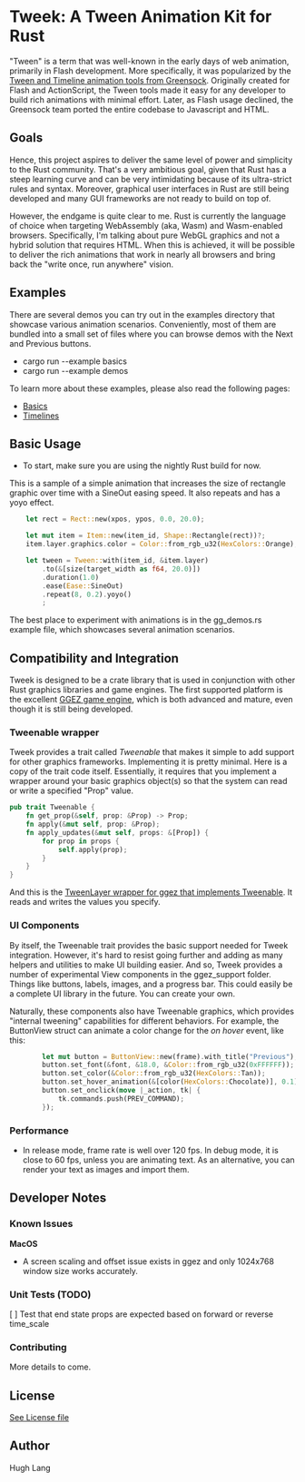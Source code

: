 # Tweek: A Tween Animation Kit for Rust

"Tween" is a term that was well-known in the early days of web animation, primarily in Flash development. More specifically, it was popularized by the [Tween and Timeline animation tools from Greensock](https://greensock.com/docs). Originally created for Flash and ActionScript, the Tween tools made it easy for any developer to build rich animations with minimal effort. Later, as Flash usage declined, the Greensock team ported the entire codebase to Javascript and HTML.


## Goals

Hence, this project aspires to deliver the same level of power and simplicity to the Rust community. That's a very ambitious goal, given that Rust has a steep learning curve and can be very intimidating because of its ultra-strict rules and syntax. Moreover, graphical user interfaces in Rust are still being developed and many GUI frameworks are not ready to build on top of.

However, the endgame is quite clear to me. Rust is currently the language of choice when targeting WebAssembly (aka, Wasm) and Wasm-enabled browsers. Specifically, I'm talking about pure WebGL graphics and not a hybrid solution that requires HTML. When this is achieved, it will be possible to deliver the rich animations that work in nearly all browsers and bring back the "write once, run anywhere" vision.

## Examples
There are several demos you can try out in the examples directory that showcase various animation scenarios. Conveniently, most of them are bundled into a small set of files where you can browse demos with the Next and Previous buttons. 

* cargo run --example basics
* cargo run --example demos

To learn more about these examples, please also read the following pages:

* [Basics](docs/1-basics.md)
* [Timelines](docs/2-timelines.md)


## Basic Usage

* To start, make sure you are using the nightly Rust build for now. 

This is a sample of a simple animation that increases the size of rectangle graphic over time with a SineOut easing speed. It also repeats and has a yoyo effect. 

```rust
    let rect = Rect::new(xpos, ypos, 0.0, 20.0);

    let mut item = Item::new(item_id, Shape::Rectangle(rect))?;
    item.layer.graphics.color = Color::from_rgb_u32(HexColors::Orange);

    let tween = Tween::with(item_id, &item.layer)
        .to(&[size(target_width as f64, 20.0)])
        .duration(1.0)
        .ease(Ease::SineOut)
        .repeat(8, 0.2).yoyo()
        ;
```

The best place to experiment with animations is in the gg_demos.rs example file, which showcases several animation scenarios.

## Compatibility and Integration
Tweek is designed to be a crate library that is used in conjunction with other Rust graphics libraries and game engines. The first supported platform is the excellent [GGEZ game engine](https://ggez.rs/), which is both advanced and mature, even though it is still being developed.


### Tweenable wrapper
Tweek provides a trait called *Tweenable* that makes it simple to add support for other graphics frameworks. Implementing it is pretty minimal. Here is a copy of the trait code itself. Essentially, it requires that you implement a wrapper around your basic graphics object(s) so that the system can read or write a specified "Prop" value.

```rust
pub trait Tweenable {
    fn get_prop(&self, prop: &Prop) -> Prop;
    fn apply(&mut self, prop: &Prop);
    fn apply_updates(&mut self, props: &[Prop]) {
        for prop in props {
            self.apply(prop);
        }
    }
}
```

And this is the [TweenLayer wrapper for ggez that implements Tweenable](https://github.com/wasm-network/tweek-rust/blob/master/src/ggez_support/layer.rs). It reads and writes the values you specify.


### UI Components

By itself, the Tweenable trait provides the basic support needed for Tweek integration. However, it's hard to resist going further and adding as many helpers and utilities to make UI building easier. And so, Tweek provides a number of experimental View components in the ggez_support folder. Things like buttons, labels, images, and a progress bar. This could easily be a complete UI library in the future. You can create your own.

Naturally, these components also have Tweenable graphics, which provides "internal tweening" capabilities for different behaviors. For example, the ButtonView struct can animate a color change for the *on hover* event, like this:

```rust
        let mut button = ButtonView::new(frame).with_title("Previous");
        button.set_font(&font, &18.0, &Color::from_rgb_u32(0xFFFFFF));
        button.set_color(&Color::from_rgb_u32(HexColors::Tan));
        button.set_hover_animation(&[color(HexColors::Chocolate)], 0.1);
        button.set_onclick(move |_action, tk| {
            tk.commands.push(PREV_COMMAND);
        });
```




### Performance

* In release mode, frame rate is well over 120 fps. In debug mode, it is close to 60 fps, unless you are animating text. As an alternative, you can render your text as images and import them. 



## Developer Notes


### Known Issues

**MacOS**

* A screen scaling and offset issue exists in ggez and only 1024x768 window size works accurately.

### Unit Tests (TODO)

[ ] Test that end state props are expected based on forward or reverse time_scale

### Contributing

More details to come.


## License

[See License file](LICENSE.txt)

## Author

Hugh Lang 